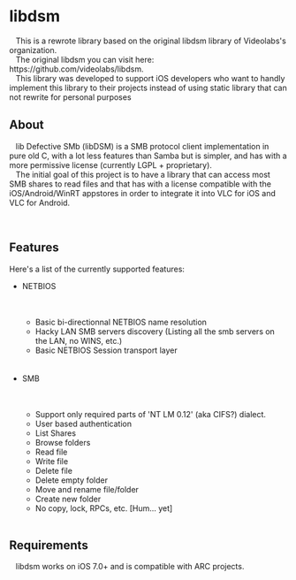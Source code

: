 # libdsm
<p>&nbsp&nbsp This is a rewrote library based on the original libdsm library of Videolabs's organization.<br>
&nbsp&nbsp The original libdsm you can visit here: https://github.com/videolabs/libdsm.<br>
&nbsp&nbsp This library was developed to support iOS developers who want to handly implement this library to their projects instead of using static library that can not rewrite for personal purposes</p>
<h2>About</h2>
<p>&nbsp&nbsp lib Defective SMb (libDSM) is a SMB protocol client implementation in pure old C, with a lot less features than Samba but is simpler, and has with a more permissive license (currently LGPL + proprietary).<br>
&nbsp&nbsp The initial goal of this project is to have a library that can access most SMB shares to read files and that has with a license compatible with the iOS/Android/WinRT appstores in order to integrate it into VLC for iOS and VLC for Android.</p>
  
<h2>Features</h2>
<p>
Here's a list of the currently supported features:
<ul>
  <li>NETBIOS</li>
  <ul>
    <li>Basic bi-directionnal NETBIOS name resolution</li>
    <li>Hacky LAN SMB servers discovery (Listing all the smb servers on the LAN, no WINS, etc.)</li>
    <li>Basic NETBIOS Session transport layer</li>
  </ul>
  <li>SMB</li>
  <ul>
    <li>Support only required parts of 'NT LM 0.12' (aka CIFS?) dialect.</li>
    <li>User based authentication</li>
    <li>List Shares</li>
    <li>Browse folders</li>
    <li>Read file</li>
    <li>Write file</li>
    <li>Delete file</li>
    <li>Delete empty folder</li>
    <li>Move and rename file/folder</li>
    <li>Create new folder</li>
    <li>No copy, lock, RPCs, etc. [Hum... yet]</li>
  </ul>
</ul>
</p>
<h2>Requirements</h2>
<p>&nbsp&nbsp libdsm works on iOS 7.0+ and is compatible with ARC projects.</p>
